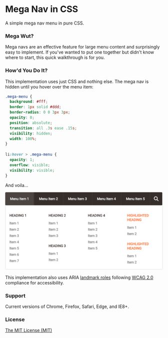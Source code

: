 # Mega Nav in CSS

A simple mega nav menu in pure CSS.


### Mega Wut?

Mega navs are an effective feature for large menu content and surprisingly easy to implement. If you've wanted to put one together but didn't know where to start, this quick walkthrough is for you.


### How'd You Do It?

This implementation uses just CSS and nothing else. The mega nav is hidden until you hover over the menu item:

```css
.mega-menu {
  background: #fff;
  border: 1px solid #ddd;
  border-radius: 0 0 3px 3px;
  opacity: 0;
  position: absolute;
  transition: all .3s ease .15s;
  visibility: hidden;
  width: 100%;
}

li:hover > .mega-menu {
  opacity: 1;
  overflow: visible;
  visibility: visible;
}
```

And voila...

![Mega nav image 1](img/menu.png)

This implementation also uses ARIA [landmark roles](http://www.w3.org/TR/wai-aria/roles#landmark_roles) following [WCAG 2.0](http://www.w3.org/TR/WCAG/) compliance for accessibility.


### Support

Current versions of Chrome, Firefox, Safari, Edge, and IE8+.


### License

[The MIT License (MIT)](https://github.com/AllThingsSmitty/mega-nav/blob/master/LICENSE)